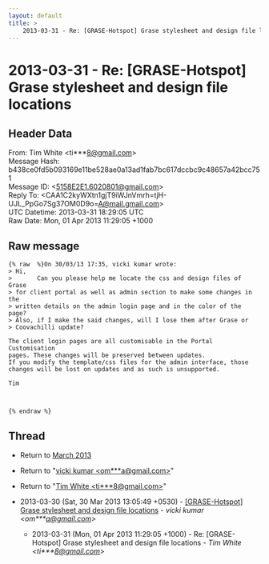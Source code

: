 ```yaml
---
layout: default
title: >
    2013-03-31 - Re: [GRASE-Hotspot] Grase stylesheet and design file locations
---
```


# 2013-03-31 - Re: [GRASE-Hotspot] Grase stylesheet and design file locations

## Header Data

From: Tim White \<ti***8@gmail.com\><br>
Message Hash: b438ce0fd5b093169e11be528ae0a13ad1fab7bc617dccbc9c48657a42bcc751<br>
Message ID: \<5158E2E1.6020801@gmail.com\><br>
Reply To: \<CAA1C2kyWXtn1gjT9iWJnVmrh=tjH-UJL_PpGo7Sg37OM0D9o=A@mail.gmail.com\><br>
UTC Datetime: 2013-03-31 18:29:05 UTC<br>
Raw Date: Mon, 01 Apr 2013 11:29:05 +1000<br>

## Raw message

```
{% raw  %}On 30/03/13 17:35, vicki kumar wrote:
> Hi,
>       Can you please help me locate the css and design files of Grase 
> for client portal as well as admin section to make some changes in the 
> written details on the admin login page and in the color of the page? 
> Also, if I make the said changes, will I lose them after Grase or 
> Coovachilli update?

The client login pages are all customisable in the Portal Customisation 
pages. These changes will be preserved between updates.
If you modify the template/css files for the admin interface, those 
changes will be lost on updates and as such is unsupported.

Tim



{% endraw %}
```

## Thread

+ Return to [March 2013](/archive/2013/03)

+ Return to "[vicki kumar <om***a<span>@</span>gmail.com>](/authors/om___a_at_gmail_com)"
+ Return to "[Tim White <ti***8<span>@</span>gmail.com>](/authors/ti___8_at_gmail_com)"

+ 2013-03-30 (Sat, 30 Mar 2013 13:05:49 +0530) - [[GRASE-Hotspot] Grase stylesheet and design file locations](/archive/2013/03/f96ec199f9c4890903282aa05980e4f81bbd4dd8b223b63ab8b4da2ccb9f5bed) - _vicki kumar \<om***a@gmail.com\>_
  + 2013-03-31 (Mon, 01 Apr 2013 11:29:05 +1000) - Re: [GRASE-Hotspot] Grase stylesheet and design file locations - _Tim White \<ti***8@gmail.com\>_

